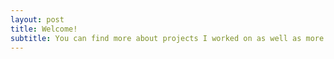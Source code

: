 ```yaml
---
layout: post
title: Welcome!
subtitle: You can find more about projects I worked on as well as more info about me here!
---
```

